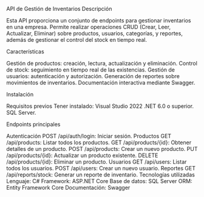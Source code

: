 API de Gestión de Inventarios
Descripción

Esta API proporciona un conjunto de endpoints para gestionar inventarios en una empresa. Permite realizar operaciones CRUD (Crear, Leer, Actualizar, Eliminar) sobre productos, usuarios, categorías, y reportes, además de gestionar el control del stock en tiempo real.

Características

Gestión de productos: creación, lectura, actualización y eliminación.
Control de stock: seguimiento en tiempo real de las existencias.
Gestión de usuarios: autenticación y autorización.
Generación de reportes sobre movimientos de inventarios.
Documentación interactiva mediante Swagger.

Instalación

Requisitos previos
Tener instalado:
Visual Studio 2022
.NET 6.0 o superior.
SQL Server.

Endpoints principales

Autenticación
POST /api/auth/login: Iniciar sesión.
Productos
GET /api/products: Listar todos los productos.
GET /api/products/{id}: Obtener detalles de un producto.
POST /api/products: Crear un nuevo producto.
PUT /api/products/{id}: Actualizar un producto existente.
DELETE /api/products/{id}: Eliminar un producto.
Usuarios
GET /api/users: Listar todos los usuarios.
POST /api/users: Crear un nuevo usuario.
Reportes
GET /api/reports/stock: Generar un reporte de inventario.
Tecnologías utilizadas
Lenguaje: C#
Framework: ASP.NET Core
Base de datos: SQL Server
ORM: Entity Framework Core
Documentación: Swagger
